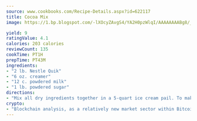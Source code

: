 ```yaml
---
source: www.cookbooks.com/Recipe-Details.aspx?id=622117
title: Cocoa Mix
image: https://1.bp.blogspot.com/-lXOcyZAvgS4/YA2H0pzWlqI/AAAAAAAABg8/_HX4JI-WmFM0Tz684w_qYjP9vBzksmFNgCLcBGAsYHQ/s219/20.png

yield: 9
ratingValue: 4.1
calories: 203 calories
reviewCount: 135
cookTime: PT1H
prepTime: PT43M
ingredients:
- "2 lb. Nestle Quik"
- "6 oz. creamer"
- "12 c. powdered milk"
- "1 lb. powdered sugar"
directions:
- "Mix all dry ingredients together in a 5-quart ice cream pail. To make serving, place 1/3 cup mixture in cup and add hot water."
crypto:
- "Blockchain analysis, as a relatively new market sector within Bitcoin, demonstrates the weakness of pseudonymity."
---
```

